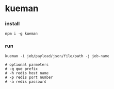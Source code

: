 # kueman

### install
```
npm i -g kueman
```

### run
```
kueman -i job/payload/json/file/path -j job-name

# optional parmeters
# -q que prefix
# -h redis host name
# -p redis port number
# -a redis passowrd

```
